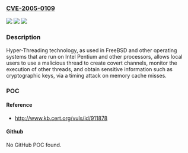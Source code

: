 ### [CVE-2005-0109](https://cve.mitre.org/cgi-bin/cvename.cgi?name=CVE-2005-0109)
![](https://img.shields.io/static/v1?label=Product&message=n%2Fa&color=blue)
![](https://img.shields.io/static/v1?label=Version&message=n%2Fa&color=blue)
![](https://img.shields.io/static/v1?label=Vulnerability&message=n%2Fa&color=brighgreen)

### Description

Hyper-Threading technology, as used in FreeBSD and other operating systems that are run on Intel Pentium and other processors, allows local users to use a malicious thread to create covert channels, monitor the execution of other threads, and obtain sensitive information such as cryptographic keys, via a timing attack on memory cache misses.

### POC

#### Reference
- http://www.kb.cert.org/vuls/id/911878

#### Github
No GitHub POC found.

